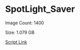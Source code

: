 # SpotLight_Saver

Image Count: 1400

Size: 1.079 GB

[Script Link](https://github.com/liuyal/Archive/blob/master/Python/Utilities/Miscellaneous/spotlight_saver.py)